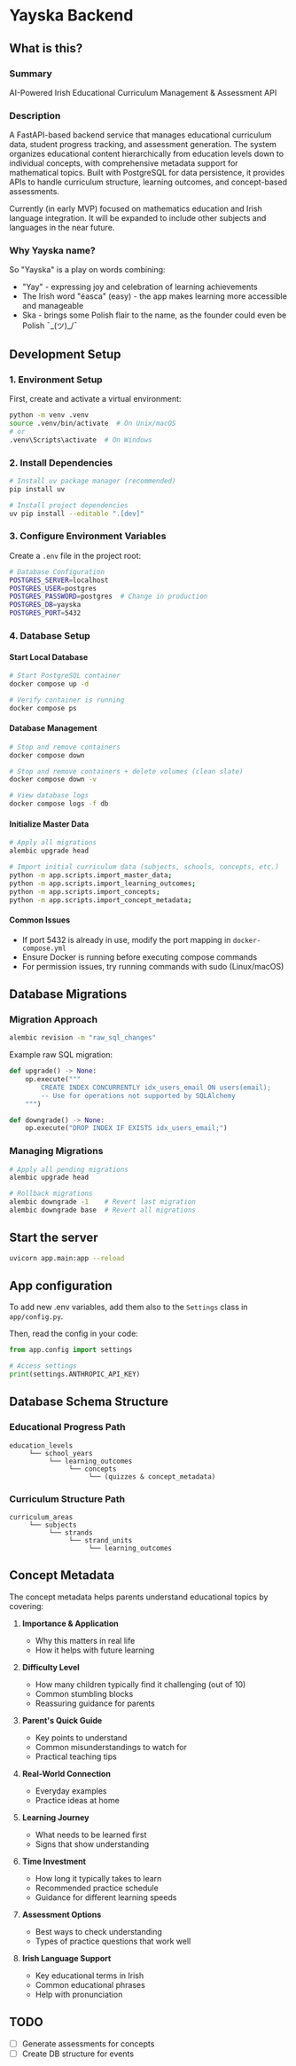 # Yayska Backend

## What is this?

### Summary

AI-Powered Irish Educational Curriculum Management & Assessment API

### Description

A FastAPI-based backend service that manages educational curriculum data, student progress tracking, and assessment generation. The system organizes educational content hierarchically from education levels down to individual concepts, with comprehensive metadata support for mathematical topics. Built with PostgreSQL for data persistence, it provides APIs to handle curriculum structure, learning outcomes, and concept-based assessments.

Currently (in early MVP) focused on mathematics education and Irish language integration. It will be expanded to include other subjects and languages in the near future.

### Why Yayska name?

So "Yayska" is a play on words combining:

- "Yay" - expressing joy and celebration of learning achievements
- The Irish word "éasca" (easy) - the app makes learning more accessible and manageable
- Ska - brings some Polish flair to the name, as the founder could even be Polish ¯\_(ツ)_/¯

## Development Setup

### 1. Environment Setup

First, create and activate a virtual environment:
```bash
python -m venv .venv
source .venv/bin/activate  # On Unix/macOS
# or
.venv\Scripts\activate  # On Windows
```

### 2. Install Dependencies

```bash
# Install uv package manager (recommended)
pip install uv

# Install project dependencies
uv pip install --editable ".[dev]"
```

### 3. Configure Environment Variables

Create a `.env` file in the project root:

```bash
# Database Configuration
POSTGRES_SERVER=localhost
POSTGRES_USER=postgres
POSTGRES_PASSWORD=postgres  # Change in production
POSTGRES_DB=yayska
POSTGRES_PORT=5432
```

### 4. Database Setup

#### Start Local Database
```bash
# Start PostgreSQL container
docker compose up -d

# Verify container is running
docker compose ps
```

#### Database Management
```bash
# Stop and remove containers
docker compose down

# Stop and remove containers + delete volumes (clean slate)
docker compose down -v

# View database logs
docker compose logs -f db
```

#### Initialize Master Data

```bash
# Apply all migrations
alembic upgrade head

# Import initial curriculum data (subjects, schools, concepts, etc.)
python -m app.scripts.import_master_data;
python -m app.scripts.import_learning_outcomes;
python -m app.scripts.import_concepts;
python -m app.scripts.import_concept_metadata;
```

#### Common Issues
- If port 5432 is already in use, modify the port mapping in `docker-compose.yml`
- Ensure Docker is running before executing compose commands
- For permission issues, try running commands with sudo (Linux/macOS)

## Database Migrations

### Migration Approach

```bash
alembic revision -m "raw_sql_changes"
```

Example raw SQL migration:
```python
def upgrade() -> None:
    op.execute("""
        CREATE INDEX CONCURRENTLY idx_users_email ON users(email);
        -- Use for operations not supported by SQLAlchemy
    """)

def downgrade() -> None:
    op.execute("DROP INDEX IF EXISTS idx_users_email;")
```

### Managing Migrations

```bash
# Apply all pending migrations
alembic upgrade head

# Rollback migrations
alembic downgrade -1    # Revert last migration
alembic downgrade base  # Revert all migrations
```

## Start the server

```bash
uvicorn app.main:app --reload
```

## App configuration

To add new .env variables, add them also to the `Settings` class in `app/config.py`.

Then, read the config in your code:
```python
from app.config import settings

# Access settings
print(settings.ANTHROPIC_API_KEY)
```

## Database Schema Structure

### Educational Progress Path
```
education_levels
     └── school_years
          └── learning_outcomes
               └── concepts
                    └── (quizzes & concept_metadata)
```

### Curriculum Structure Path
```
curriculum_areas
     └── subjects
          └── strands
               └── strand_units
                    └── learning_outcomes
```

## Concept Metadata

The concept metadata helps parents understand educational topics by covering:

1. **Importance & Application**
   - Why this matters in real life
   - How it helps with future learning

2. **Difficulty Level**
   - How many children typically find it challenging (out of 10)
   - Common stumbling blocks
   - Reassuring guidance for parents

3. **Parent's Quick Guide**
   - Key points to understand
   - Common misunderstandings to watch for
   - Practical teaching tips

4. **Real-World Connection**
   - Everyday examples
   - Practice ideas at home

5. **Learning Journey**
   - What needs to be learned first
   - Signs that show understanding

6. **Time Investment**
   - How long it typically takes to learn
   - Recommended practice schedule
   - Guidance for different learning speeds

7. **Assessment Options**
   - Best ways to check understanding
   - Types of practice questions that work well

8. **Irish Language Support**
   - Key educational terms in Irish
   - Common educational phrases
   - Help with pronunciation

## TODO

- [ ] Generate assessments for concepts
- [ ] Create DB structure for events
